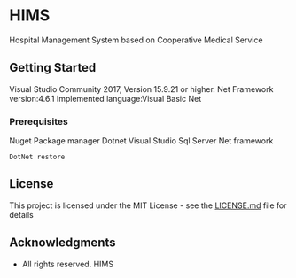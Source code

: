 # HIMS

Hospital Management System based on Cooperative Medical Service

## Getting Started

Visual Studio Community 2017, Version 15.9.21 or higher.
Net Framework version:4.6.1
Implemented language:Visual Basic Net

### Prerequisites

Nuget Package manager
Dotnet
Visual Studio
Sql Server
Net framework

```
DotNet restore
```



## License

This project is licensed under the MIT License - see the [LICENSE.md](LICENSE.md) file for details

## Acknowledgments

* All rights reserved.
HIMS

